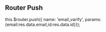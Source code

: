 ## Router Push
  this.$router.push({ name: 'email_varify', params:{email:res.data.email,id:res.data.id}});

